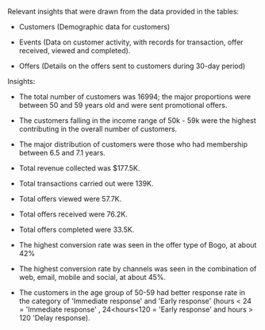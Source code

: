 Relevant insights that were drawn from the data provided in the tables:

- Customers (Demographic data for customers)

- Events (Data on customer activity, with records for transaction, offer received, viewed and completed).

- Offers (Details on the offers sent to customers during 30-day period)

Insights:

- The total number of customers was 16994; the major proportions were between 50 and 59 years old and were sent promotional offers.

- The customers falling in the income range of 50k - 59k were the highest contributing in the overall number of customers.

- The major distribution of customers were those who had membership between 6.5 and 7.1 years.

- Total revenue collected was $177.5K.

- Total transactions carried out were 139K.

- Total offers viewed were 57.7K.

- Total offers received were 76.2K.

- Total offers completed were 33.5K.

- The highest conversion rate was seen in the offer type of Bogo, at about 42%

- The highest conversion rate by channels was seen in the combination of web, email, mobile and social, at about 45%.

- The customers in the age group of 50-59 had better response rate in the category of 'Immediate response' and 'Early response' (hours < 24 = 'Immediate response' , 24<hours<120 = 'Early response' and hours > 120 'Delay response).

